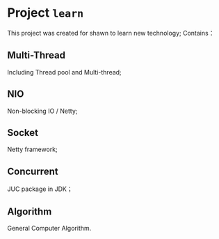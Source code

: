 # Project `learn`

This project was created for shawn to learn new technology; Contains：

## Multi-Thread
Including Thread pool and Multi-thread;

## NIO
Non-blocking IO / Netty;

## Socket
Netty framework;

##  Concurrent 
JUC package in JDK；

## Algorithm
General Computer Algorithm.

